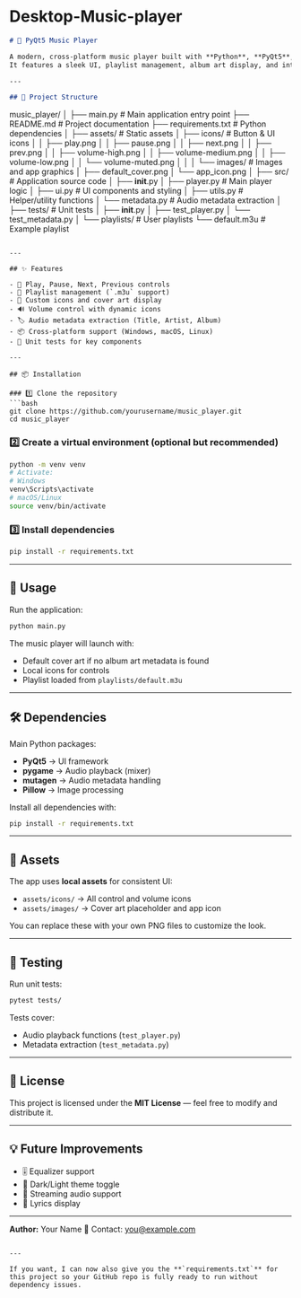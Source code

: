 # Desktop-Music-player



```markdown
# 🎵 PyQt5 Music Player

A modern, cross-platform music player built with **Python**, **PyQt5**, and **Pygame Mixer**.  
It features a sleek UI, playlist management, album art display, and intuitive controls.

---

## 📂 Project Structure

```

music\_player/
│
├── main.py                # Main application entry point
├── README.md              # Project documentation
├── requirements.txt       # Python dependencies
│
├── assets/                # Static assets
│   ├── icons/              # Button & UI icons
│   │   ├── play.png
│   │   ├── pause.png
│   │   ├── next.png
│   │   ├── prev.png
│   │   ├── volume-high.png
│   │   ├── volume-medium.png
│   │   ├── volume-low\.png
│   │   └── volume-muted.png
│   │
│   └── images/             # Images and app graphics
│       ├── default\_cover.png
│       └── app\_icon.png
│
├── src/                    # Application source code
│   ├── **init**.py
│   ├── player.py           # Main player logic
│   ├── ui.py               # UI components and styling
│   ├── utils.py            # Helper/utility functions
│   └── metadata.py         # Audio metadata extraction
│
├── tests/                  # Unit tests
│   ├── **init**.py
│   ├── test\_player.py
│   └── test\_metadata.py
│
└── playlists/              # User playlists
└── default.m3u         # Example playlist

````

---

## ✨ Features

- 🎼 Play, Pause, Next, Previous controls  
- 📂 Playlist management (`.m3u` support)  
- 🎨 Custom icons and cover art display  
- 🔊 Volume control with dynamic icons  
- 🏷️ Audio metadata extraction (Title, Artist, Album)  
- 📦 Cross-platform support (Windows, macOS, Linux)  
- 🧪 Unit tests for key components

---

## 📦 Installation

### 1️⃣ Clone the repository
```bash
git clone https://github.com/yourusername/music_player.git
cd music_player
````

### 2️⃣ Create a virtual environment (optional but recommended)

```bash
python -m venv venv
# Activate:
# Windows
venv\Scripts\activate
# macOS/Linux
source venv/bin/activate
```

### 3️⃣ Install dependencies

```bash
pip install -r requirements.txt
```

---

## 🚀 Usage

Run the application:

```bash
python main.py
```

The music player will launch with:

* Default cover art if no album art metadata is found
* Local icons for controls
* Playlist loaded from `playlists/default.m3u`

---

## 🛠 Dependencies

Main Python packages:

* **PyQt5** → UI framework
* **pygame** → Audio playback (mixer)
* **mutagen** → Audio metadata handling
* **Pillow** → Image processing

Install all dependencies with:

```bash
pip install -r requirements.txt
```

---

## 📁 Assets

The app uses **local assets** for consistent UI:

* `assets/icons/` → All control and volume icons
* `assets/images/` → Cover art placeholder and app icon

You can replace these with your own PNG files to customize the look.

---

## 🧪 Testing

Run unit tests:

```bash
pytest tests/
```

Tests cover:

* Audio playback functions (`test_player.py`)
* Metadata extraction (`test_metadata.py`)

---

## 📝 License

This project is licensed under the **MIT License** — feel free to modify and distribute it.

---

## 💡 Future Improvements

* 🎚️ Equalizer support
* 🌙 Dark/Light theme toggle
* 📡 Streaming audio support
* 🎤 Lyrics display

---

**Author:** Your Name
📧 Contact: [you@example.com](mailto:you@example.com)

```

---

If you want, I can now also give you the **`requirements.txt`** for this project so your GitHub repo is fully ready to run without dependency issues.
```
